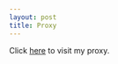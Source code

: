 ```yaml
---
layout: post
title: Proxy
---
```

Click <a href="http://zachpanz88.insomnia247.nl/glype/">here</a> to visit my proxy.
